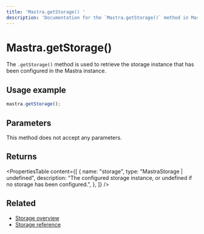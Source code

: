 ```yaml
---
title: 'Mastra.getStorage() '
description: 'Documentation for the `Mastra.getStorage()` method in Mastra, which retrieves the configured storage instance.'
---
```


# Mastra.getStorage()

The `.getStorage()` method is used to retrieve the storage instance that has been configured in the Mastra instance.

## Usage example

```typescript copy
mastra.getStorage();
```

## Parameters

This method does not accept any parameters.

## Returns

<PropertiesTable
content={[
{
name: "storage",
type: "MastraStorage | undefined",
description: "The configured storage instance, or undefined if no storage has been configured.",
},
]}
/>

## Related

- [Storage overview](/docs/server-db/storage)
- [Storage reference](/docs/reference/storage/libsql)
